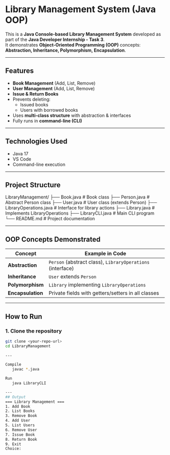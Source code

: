 # Library Management System (Java OOP)

This is a **Java Console-based Library Management System** developed as part of the **Java Developer Internship - Task 3**.  
It demonstrates **Object-Oriented Programming (OOP)** concepts: **Abstraction, Inheritance, Polymorphism, Encapsulation**.

---

## Features
- **Book Management** (Add, List, Remove)
- **User Management** (Add, List, Remove)
- **Issue & Return Books**
- Prevents deleting:
  - Issued books
  - Users with borrowed books
- Uses **multi-class structure** with abstraction & interfaces
- Fully runs in **command-line (CLI)**

---

## Technologies Used
- Java 17
- VS Code
- Command-line execution

---

## Project Structure
LibraryManagement/
├── Book.java # Book class
├── Person.java # Abstract Person class
├── User.java # User class (extends Person)
├── LibraryOperations.java # Interface for library actions
├── Library.java # Implements LibraryOperations
├── LibraryCLI.java # Main CLI program
└── README.md # Project documentation

---

## OOP Concepts Demonstrated
| Concept        | Example in Code |
|----------------|-----------------|
| **Abstraction** | `Person` (abstract class), `LibraryOperations` (interface) |
| **Inheritance** | `User` extends `Person` |
| **Polymorphism** | `Library` implementing `LibraryOperations` |
| **Encapsulation** | Private fields with getters/setters in all classes |

---

## How to Run
### **1. Clone the repository**
```bash
git clone <your-repo-url>
cd LibraryManagement
 
---

Compile
   javac *.java

Run
   java LibraryCLI

---
## Output
=== Library Management ===
1. Add Book
2. List Books
3. Remove Book
4. Add User
5. List Users
6. Remove User
7. Issue Book
8. Return Book
9. Exit
Choice:




